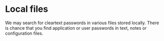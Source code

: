 # Local files

We may search for cleartext passwords in various files stored locally. There is chance that you find application or user passwords in text, notes or configuration files.&#x20;

